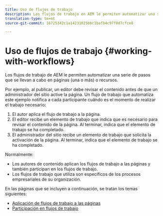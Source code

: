```yaml
---
title: Uso de flujos de trabajo
description: Los flujos de trabajo en AEM le permiten automatizar una serie de pasos que se llevan a cabo en una página o un recurso.
translation-type: tm+mt
source-git-commit: 16725342c1a14231025bbc1bafb4c97f0d7cfce8

---
```



# Uso de flujos de trabajo {#working-with-workflows}

Los flujos de trabajo de AEM le permiten automatizar una serie de pasos que se llevan a cabo en páginas (una o más) o recursos.

Por ejemplo, al publicar, un editor debe revisar el contenido antes de que un administrador del sitio active la página. Un flujo de trabajo que automatiza este ejemplo notifica a cada participante cuándo es el momento de realizar el trabajo necesario:

1. El autor aplica el flujo de trabajo a la página.
1. El editor recibe un elemento de trabajo que indica que es necesario para revisar el contenido de la página. Al terminar, indica que el elemento de trabajo se ha completado.
1. El administrador del sitio recibe un elemento de trabajo que solicita la activación de la página. Al terminar, indica que el elemento de trabajo se ha completado.

Normalmente:

* Los autores de contenido aplican los flujos de trabajo a las páginas y también participan en los flujos de trabajo.
* Los flujos de trabajo que utiliza son específicos de los procesos empresariales de su organización.

En las páginas que se incluyen a continuación, se tratan los temas siguientes:

* [Aplicación de flujos de trabajo a las páginas](/help/sites-cloud/authoring/workflows/applying.md)
* [Participación en flujos de trabajo](/help/sites-cloud/authoring/workflows/participating.md)
